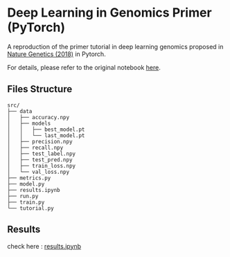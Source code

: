 # Deep Learning in Genomics Primer (PyTorch)

A reproduction of the primer tutorial in deep learning genomics proposed in [Nature Genetics (2018)](https://doi.org/10.1038/s41588-018-0295-5)  in Pytorch. 

For details, please refer to the original notebook [here](https://colab.research.google.com/drive/1UR6fOxF_lgg1Qo3anyPyZgpz-jC7gtZc#scrollTo=_5D80hwMhnaf).

## Files Structure

```basic
src/
├── data
│   ├── accuracy.npy
│   ├── models
│   │   ├── best_model.pt
│   │   └── last_model.pt
│   ├── precision.npy
│   ├── recall.npy
│   ├── test_label.npy
│   ├── test_pred.npy
│   ├── train_loss.npy
│   └── val_loss.npy
├── metrics.py
├── model.py
├── results.ipynb
├── run.py
├── train.py
└── tutorial.py

```

## Results

check here : [results.ipynb](src/results.ipynb)